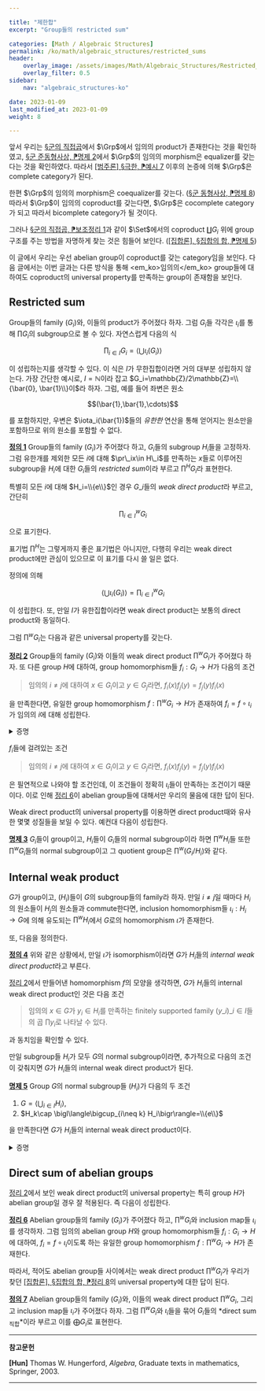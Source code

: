 ```yaml
---

title: "제한합"
excerpt: "Group들의 restricted sum"

categories: [Math / Algebraic Structures]
permalink: /ko/math/algebraic_structures/restricted_sums
header:
    overlay_image: /assets/images/Math/Algebraic_Structures/Restricted_sums.png
    overlay_filter: 0.5
sidebar: 
    nav: "algebraic_structures-ko"

date: 2023-01-09
last_modified_at: 2023-01-09
weight: 8

---
```


앞서 우리는 [§군의 직접곱](/ko/math/algebraic_structures/direct_productss)에서 $\Grp$에서 임의의 product가 존재한다는 것을 확인하였고, [§군 준동형사상, ⁋명제 2](/ko/math/algebraic_structures/group_homomorphisms)에서 $\Grp$의 임의의 morphism은 equalizer를 갖는다는 것을 확인하였다. 따라서 [\[범주론\] §극한, ⁋예시 7](/ko/math/category_theory/limits#ex7) 이후의 논증에 의해 $\Grp$은 complete category가 된다. 

한편 $\Grp$의 임의의 morphism은 coequalizer를 갖는다. ([§군 동형사상, ⁋명제 8](/ko/math/algebraic_structures/isomorphism_theorems#prop8)) 따라서 $\Grp$이 임의의 coproduct를 갖는다면, $\Grp$은 cocomplete category가 되고 따라서 bicomplete category가 될 것이다. 

그러나 [§군의 직접곱, ⁋보조정리 1](/ko/math/algebraic_structures/direct_productss#lem1)과 같이 $\Set$에서의 coproduct $\coprod G_i$ 위에 group 구조를 주는 방법을 자명하게 찾는 것은 힘들어 보인다. ([\[집합론\], §집합의 합, ⁋명제 5](/ko/math/set_theory/sum_of_sets#prop5))

이 글에서 우리는 우선 abelian group이 coproduct를 갖는 category임을 보인다. 다음 글에서는 이번 글과는 다른 방식을 통해 <em_ko>임의의</em_ko> group들에 대하여도 coproduct의 universal property를 만족하는 group이 존재함을 보인다.

## Restricted sum

Group들의 family $(G_i)$와, 이들의 product가 주어졌다 하자. 그럼 $G_i$들 각각은 $\iota_i$를 통해 $\prod G_i$의 subgroup으로 볼 수 있다. 자연스럽게 다음의 식

$$\prod_{i\in I} G_i=\left\langle\bigcup \iota_i(G_i)\right\rangle$$

이 성립하는지를 생각할 수 있다. 이 식은 $I$가 무한집합이라면 거의 대부분 성립하지 않는다. 가장 간단한 예시로, $I=\mathbb{N}$이라 잡고 $G_i=\mathbb{Z}/2\mathbb{Z}=\\{\bar{0}, \bar{1}\\}이$라 하자. 그럼, 예를 들어 좌변은 원소

$$(\bar{1},\bar{1},\cdots)$$

를 포함하지만, 우변은 $\iota_i(\bar{1})$들의 *유한한* 연산을 통해 얻어지는 원소만을 포함하므로 위의 원소를 포함할 수 없다.

<div class="definition" markdown="1">

<ins id="def1">**정의 1**</ins> Group들의 family $(G_i)$가 주어졌다 하고, $G_i$들의 subgroup $H_i$들을 고정하자. 그럼 유한개를 제외한 모든 $i$에 대해 $\pr\_ix\in H\_i$를 만족하는 $x$들로 이루어진 subgroup을 $H_i$에 대한 $G_i$들의 *restricted sum*이라 부르고 $\prod^H G_i$라 표현한다.

특별히 모든 $i$에 대해 $H_i=\\{e\\}$인 경우 $G\_i$들의 *weak direct product*라 부르고, 간단히

$${\prod_{i\in I}}^w G_i$$

으로 표기한다.

</div>

표기법 $\prod^H$는 그렇게까지 좋은 표기법은 아니지만, 다행히 우리는 weak direct product에만 관심이 있으므로 이 표기를 다시 쓸 일은 없다. 

정의에 의해

$$\left\langle\bigcup \iota_i(G_i)\right\rangle={\prod_{i\in I}}^w G_i$$

이 성립한다. 또, 만일 $I$가 유한집합이라면 weak direct product는 보통의 direct product와 동일하다.

그럼 $\prod^wG_i$는 다음과 같은 universal property를 갖는다.

<div class="proposition" markdown="1">

<ins id="thm2">**정리 2**</ins> Group들의 family $(G_i)$와 이들의 weak direct product $\prod^w G_i$가 주어졌다 하자. 또 다른 group $H$에 대하여, group homomorphism들 $f_i:G_i\rightarrow H$가 다음의 조건

> 임의의 $i\neq j$에 대하여 $x\in G_i$이고 $y\in G_j$라면, $f_i(x)f_j(y)=f_j(y)f_i(x)$
 
을 만족한다면, 유일한 group homomorphism $f:\prod^w G_i\rightarrow H$가 존재하여 $f_i=f\circ\iota_i$가 임의의 $i$에 대해 성립한다. 

</div>
<details class="proof" markdown="1">
<summary>증명</summary>

우선 유일성부터 보이자. 만일 $f, f'$가 위의 식을 만족한다면, 이들은 $\bigcup\iota_i(G_i)$에서 같은 값을 가져야 하므로 $\prod^w G_i$에서도 같은 값을 가져야 하고 따라서 $f=f'$여야 한다.

이제 $f$의 존재성을 보여야 한다. 임의의 $x\in \prod^w G_i$에 대하여, $f(x)$를 다음의 식

$$f(x)=\prod_{i\in I} f_i(\pr_ix)$$

으로 정의하자. 이 때 $\prod$는 일반적인 원소들의 곱을 의미한다. $x$는 $\prod^w G_i$의 원소이므로, 우번의 $f_i(\pr_ix)$는 유한개의 $i$를 제외하면 모두 항등원이고, 따라서 이 곱은 잘 정의된다. 

식 $f_i=f\circ\iota_i$가 성립하는 것은 자명하고, $f$가 group homomorphism인 것은 임의의 $x,y\in\prod^wG_i$에 대해

$$f(xy)=\prod_{i\in I}f_i(\pr_i(xy))=\prod_{i\in I}f_i(\pr_ix)f_i(\pr_iy)$$

가 성립하므로, $\pr_i(xy)$가 $e_i$가 아니도록 하는 유한개의 값만 골라 이 index들을 $1,\ldots, n$이라 하면

$$f_1(\pr_1x)f_1(\pr_1y)f_2(\pr_2x)f_2(\pr_2y)\cdots f_n(\pr_nx)f_n(\pr_ny)$$

가 되고, 이 때 $f_i(\pr_ix)$와 $f_j(\pr_jy)$는 $i\neq j$라면 항상 commute하므로 이 식을

$$f_1(\pr_1x)f_2(\pr_2x)\cdots f_n(\pr_nx)f_1(\pr_1y)f_2(\pr_2y)\cdots f_n(\pr_ny)$$

으로 바꾸어 쓸 수 있다. 따라서 $f(xy)=f(x)f(y)$이고 $f$는 group homomorphism이 된다. $f_i=f\circ\iota_i$인 것은 자명하다.

</details>

$f_i$들에 걸려있는 조건

> 임의의 $i\neq j$에 대하여 $x\in G_i$이고 $y\in G_j$라면, $f_i(x)f_j(y)=f_j(y)f_i(x)$

은 필연적으로 나와야 할 조건인데, 이 조건들이 정확히 $\iota_i$들이 만족하는 조건이기 때문이다. 이로 인해 [정리 6](#thm6)이 abelian group들에 대해서만 우리의 물음에 대한 답이 된다.

Weak direct product의 universal property를 이용하면 direct product때와 유사한 몇몇 성질들을 보일 수 있다. 예컨대 다음이 성립한다.

<div class="proposition" markdown="1">

<ins id="prop3">**명제 3**</ins> $G_i$들이 group이고, $H_i$들이 $G_i$들의 normal subgroup이라 하면 $\prod^w H_i$들 또한 $\prod^w G_i$들의 normal subgroup이고 그 quotient group은 $\prod^w (G_i/H_i)$와 같다.

</div>

## Internal weak product

$G$가 group이고, $(H_i)$들이 $G$의 subgroup들의 family라 하자. 만일 $i\neq j$일 때마다 $H_i$의 원소들이 $H_j$의 원소들과 commute한다면, inclusion homomorphism들 $\iota_i:H_i\rightarrow G$에 의해 유도되는 $\prod^w H_i$에서 $G$로의 homomorphism $\iota$가 존재한다.

또, 다음을 정의한다.

<div class="definition" markdown="1">

<ins id="def4">**정의 4**</ins>  위와 같은 상황에서, 만일 $\iota$가 isomorphism이라면 $G$가 $H_i$들의 *internal weak direct product*라고 부른다. 

</div>

[정리 2](#thm2)에서 만들어낸 homomorphism $f$의 모양을 생각하면, $G$가 $H_i$들의 internal weak direct product인 것은 다음 조건

> 임의의 $x\in G$가 $y_i\in H_i$를 만족하는 finitely supported family $(y\_i)\_{i\in I}$들의 곱 $\prod y_i$로 나타날 수 있다.

과 동치임을 확인할 수 있다. 

만일 subgroup들 $H_i$가 모두 $G$의 normal subgroup이라면, 추가적으로 다음의 조건이 갖춰지면 $G$가 $H_i$들의 internal weak direct product가 된다.

<div class="proposition" markdown="1">

<ins id="prop5">**명제 5**</ins> Group $G$의 normal subgroup들 $(H_i)$가 다음의 두 조건

1. $G=\bigl\langle\bigcup_{i\in I} H_i\bigr\rangle$,
2. $H_k\cap \bigl\langle\bigcup_{i\neq k} H_i\bigr\rangle=\\{e\\}$

을 만족한다면 $G$가 $H_i$들의 internal weak direct product이다.

</div>
<details class="proof" markdown="1">
<summary>증명</summary>

우선 2번 조건은 특히 $H_i\cap H_j=\\{e\\}$가 모든 pair $i\neq j$에 대해 성립한다는 것을 보여준다. 이제 $x_i\in H_i,x_j\in H_j$를 임의로 택하면, 

$$x_ix_jx_i^{-1}x_j^{-1}=x_i\bigl(x_jx_i^{-1}x_j^{-1}\bigr)=\bigl(x_ix_jx_i^{-1}\bigr)x_j^{-1}\in H_i\cap H_j=\{e\}$$

으로부터 $H_i$와 $H_j$의 원소들이 commute한다는 것을 안다. 따라서 inclusion homomorphism $\iota_i$들이 [정리 2](#thm2)에서와 같이 $\iota$를 잘 유도한다.

$G$가 $H_i$들의 internal weak direct product임을 보이기 위해서는 이렇게 유도된 $\iota$가 isomorphism인 것을 보여야 한다. 우선 1번 조건에 의해, 임의의 $a\in G$는 $\bigcup H_i$들의 *finite*한 operation들을 통해 얻어진다. 또 $H_i$들이 서로 commute하므로, $a$를 

$$a=\prod_{i\in I} h_i=\prod_{i\in I}\iota_i(h_i),\qquad\text{$\supp(h_i)$ finite and $h_i\in H_i$}$$

로 적을 수 있다. $h=\prod_{i\in I} \iota_i(h_i)\in\prod^w H_i$라 하면, 

$$a=\prod_{i\in I}\iota_i(h_i)=\iota_i\left(\prod_{i\in I}h_i\right)=\iota_i(h)$$

이므로 $\iota$는 surjective이다.

이제 $\iota(a)=e$라 하자. 그럼 각 항들이 $H_i$에 속하는 finitely supported family $(a_i)$에 대하여 $a=(a_i)_{i\in I}$로 쓸 수 있다. 다음의 식  

$$\iota(a)=\prod_{i\in I}\iota_i(a_i)=\prod_{i\in I} a_i=e$$
  
으로부터, 만일 $\supp(a_i)$가 하나 이상의 원소를 갖고, $i\in\supp(a_i)$라 하면

$$a_i^{-1}=\prod_{j\in I\setminus\{i\}}a_j\in H_i\cap \left\langle\bigcup_{j\neq i} H_i\right\rangle=\{e\}$$

가 되어 $i\in\supp(a_i)$라는 가정에 모순이다. 따라서 $\supp(a_i)$는 공집합이고 $a$는 항등원이다. 

</details>


## Direct sum of abelian groups

[정리 2](#thm2)에서 보인 weak direct product의 universal property는 특히 group $H$가 abelian group일 경우 잘 적용된다. 즉 다음이 성립한다.

<div class="proposition" markdown="1">

<ins id="thm6">**정리 6**</ins> Abelian group들의 family $(G_i)$가 주어졌다 하고, $\prod^w G_i$와 inclusion map들 $\iota_i$를 생각하자. 그럼 임의의 abelian group $H$와 group homomorphism들 $f_i:G_i\rightarrow H$에 대하여, $f_i=f\circ\iota_i$이도록 하는 유일한 group homomorphism $f:\prod^wG_i\rightarrow H$가 존재한다.

</div>

따라서, 적어도 abelian group들 사이에서는 weak direct product $\prod^w G_i$가 우리가 찾던 [\[집합론\], §집합의 합, ⁋정리 8](/ko/math/set_theory/sum_of_sets#thm8)의 universal property에 대한 답이 된다. 

<div class="definition" markdown="1">

<ins id="def7">**정의 7**</ins> Abelian group들의 family $(G_i)$와, 이들의 weak direct product $\prod^w G_i$, 그리고 inclusion map들 $\iota_i$가 주어졌다 하자. 그럼 $\prod^w G_i$와 $\iota_i$들을 묶어 $G_i$들의 *direct sum<sub>직합</sub>*이라 부르고 이를 $\bigoplus G_i$로 표현한다.  

</div>

---

**참고문헌**

**[Hun]** Thomas W. Hungerford, *Algebra*, Graduate texts in mathematics, Springer, 2003.

---